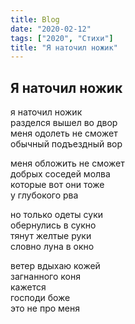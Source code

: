 ```yaml
---
title: Blog
date: "2020-02-12"
tags: ["2020", "Стихи"]
title: "Я наточил ножик"
---
```


## Я наточил ножик

я наточил ножик<br>
разделся вышел во двор<br>
меня одолеть не сможет<br>
обычный подъездный вор<br>

меня обложить не сможет<br>
добрых соседей молва<br>
которые вот они тоже<br>
у глубокого рва<br>

но только одеты суки<br>
обернулись в сукно<br>
тянут желтые руки<br>
словно луна в окно<br>

ветер вдыхаю кожей<br>
загнанного коня<br>
кажется<br>
господи боже<br>
это не про меня<br>

